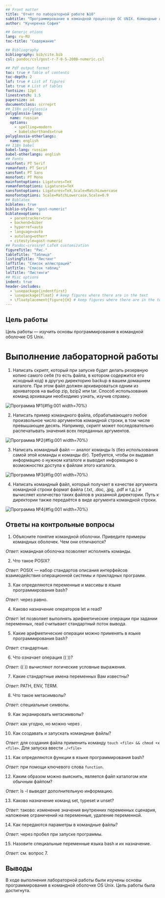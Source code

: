 ```yaml
---
## Front matter
title: "Отчёт по лабораторной работе №10"
subtitle: "Программирование в командной процессоре ОС UNIX. Командные файлы"
author: "Кучеренко София"

## Generic otions
lang: ru-RU
toc-title: "Содержание"

## Bibliography
bibliography: bib/cite.bib
csl: pandoc/csl/gost-r-7-0-5-2008-numeric.csl

## Pdf output format
toc: true # Table of contents
toc-depth: 2
lof: true # List of figures
lot: true # List of tables
fontsize: 12pt
linestretch: 1.5
papersize: a4
documentclass: scrreprt
## I18n polyglossia
polyglossia-lang:
  name: russian
  options:
	- spelling=modern
	- babelshorthands=true
polyglossia-otherlangs:
  name: english
## I18n babel
babel-lang: russian
babel-otherlangs: english
## Fonts
mainfont: PT Serif
romanfont: PT Serif
sansfont: PT Sans
monofont: PT Mono
mainfontoptions: Ligatures=TeX
romanfontoptions: Ligatures=TeX
sansfontoptions: Ligatures=TeX,Scale=MatchLowercase
monofontoptions: Scale=MatchLowercase,Scale=0.9
## Biblatex
biblatex: true
biblio-style: "gost-numeric"
biblatexoptions:
  - parentracker=true
  - backend=biber
  - hyperref=auto
  - language=auto
  - autolang=other*
  - citestyle=gost-numeric
## Pandoc-crossref LaTeX customization
figureTitle: "Рис."
tableTitle: "Таблица"
listingTitle: "Листинг"
lofTitle: "Список иллюстраций"
lotTitle: "Список таблиц"
lolTitle: "Листинги"
## Misc options
indent: true
header-includes:
  - \usepackage{indentfirst}
  - \usepackage{float} # keep figures where there are in the text
  - \floatplacement{figure}{H} # keep figures where there are in the text
---
```


## Цель работы

Цель работы — изучить основы программирования в командной оболочке OS Unix. 

# Выполнение лабораторной работы

1. Написать скрипт, который при запуске будет делать резервную копию самого себя (то есть файла, в котором содержится его исходный код) в другую директорию backup в вашем домашнем каталоге. При этом файл должен архивироваться одним из архиваторов на выбор zip, bzip2 или tar. Способ использования команд архивации необходимо узнать, изучив справку.

![Программа №1](image/1.png){#fig:001 width=70%}


2. Написать пример командного файла, обрабатывающего любое произвольное число аргументов командной строки, в том числе превышающее десять. Например, скрипт может последовательно распечатывать значения всех переданных аргументов.

![Программа №2](image/2.png){#fig:001 width=70%}

3. Написать командный файл — аналог команды ls (без использования самой этой команды и команды dir). Требуется, чтобы он выдавал информацию о нужном каталоге и выводил информацию о возможностях доступа к файлам этого каталога.

![Программа №3](image/3.png){#fig:001 width=70%}

4. Написать командный файл, который получает в качестве аргумента командной строки формат файла (.txt, .doc, .jpg, .pdf и т.д.) и вычисляет количество таких файлов в указанной директории. Путь к директории также передаётся в виде аргумента командной строки.

![Программа №4](image/4.png){#fig:001 width=70%}


## Ответы на контрольные вопросы

1. Объясните понятие командной оболочки. Приведите примеры командных оболочек. Чем они отличаются?

_Ответ_: командная оболочка позволяет исполнять команды.

2. Что такое POSIX?

_Ответ_: POSIX — набор стандартов описания интерфейсов взаимодействия операционной системы и прикладных программ.

3. Как определяются переменные и массивы в языке программирования bash?

_Ответ_: через равно.

4. Каково назначение операторов let и read?

_Ответ_: let позволяет выполнять арифметические операции при задании переменных, read считывает стандартный поток вывода.

5. Какие арифметические операции можно применять в языке программирования bash?

_Ответ_: стандартные.

6. Что означает операция (( ))?

_Ответ_: (( )) вычисляют логические условные выражения.

7. Какие стандартные имена переменных Вам известны?

_Ответ_: PATH, ENV, TERM.

8. Что такое метасимволы?

_Ответ_: специальные символы.

9. Как экранировать метасимволы?

_Ответ_: как угодно, но можно через \.

10. Как создавать и запускать командные файлы?

_Ответ_: для создания файла применить команду `touch <file> && chmod +x <file>`. Для запуска ввести `./<file>`

11. Как определяются функции в языке программирования bash?

_Ответ_: при помощи ключевого слова `function`.

12. Каким образом можно выяснить, является файл каталогом или обычным файлом?

_Ответ_: ls -l <file> выведет дополнительную информацию.

13. Каково назначение команд set, typeset и unset?

_Ответ_: таково: изменение значения внутренних переменных сценария, наложение ограничений на переменные, удаление переменной.

14. Как передаются параметры в командные файлы?

_Ответ_: через пробел при запуске программы.

15. Назовите специальные переменные языка bash и их назначение.

_Ответ_: см. вопрос 7.

## Выводы

В ходе выполнения лабораторной работы были изучены основы программирования в командной оболочке OS Unix. Цель работы была достигнута.


